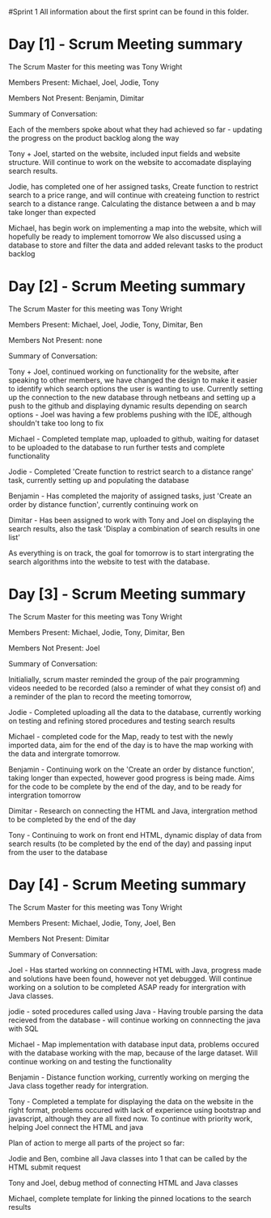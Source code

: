  #Sprint 1 
 All information about the first sprint can be found in this folder.

# Day [1] - Scrum Meeting summary


The Scrum Master for this meeting was Tony Wright


Members Present: Michael, Joel, Jodie, Tony


Members Not Present: Benjamin, Dimitar


Summary of Conversation: 

Each of the members spoke about what they had achieved so far - updating the progress on the product backlog along the way


Tony + Joel, started on the website, included input fields and website structure. Will continue to work on the website to accomadate displaying search results.


Jodie, has completed one of her assigned tasks, Create function to restrict search to a price range, and will continue with createing function to restrict search to a distance range. Calculating the distance between a and b may take longer than expected


Michael, has begin work on implementing a map into the website, which will hopefully be ready to implement tomorrow
We also discussed using a database to store and filter the data and added relevant tasks to the product backlog

# Day [2] - Scrum Meeting summary


The Scrum Master for this meeting was Tony Wright


Members Present: Michael, Joel, Jodie, Tony, Dimitar, Ben


Members Not Present: none


Summary of Conversation: 

Tony + Joel, continued working on functionality for the website, after speaking to other members, we have changed the design to make it easier to identify which search options the user is wanting to use. Currently setting up the connection to the new database through netbeans and setting up a push to the github and displaying dynamic results depending on search options - Joel was having a few problems pushing with the IDE, although shouldn't take too long to fix

Michael - Completed template map, uploaded to github, waiting for dataset to be uploaded to the database to run further tests and complete functionality

Jodie - Completed 'Create function to restrict search to a distance range' task, currently setting up and populating the database

Benjamin - Has completed the majority of assigned tasks, just 'Create an order by distance function', currently continuing work on

Dimitar - Has been assigned to work with Tony and Joel on displaying the search results, also the task 'Display a combination of search results in one list'

As everything is on track, the goal for tomorrow is to start intergrating the search algorithms into the website to test with the database.


# Day [3] - Scrum Meeting summary


The Scrum Master for this meeting was Tony Wright


Members Present: Michael, Jodie, Tony, Dimitar, Ben


Members Not Present: Joel


Summary of Conversation: 

Initialially, scrum master reminded the group of the pair programming videos needed to be recorded (also a reminder of what they consist of) and a reminder of the plan to record the meeting tomorrow,

Jodie - Completed uploading all the data to the database, currently working on testing and refining stored procedures and testing search results

Michael - completed code for the Map, ready to test with the newly imported data, aim for the end of the day is to have the map working with the data and intergrate tomorrow.

Benjamin - Continuing work on the 'Create an order by distance function', taking longer than expected, however good progress is being made. Aims for the code to be complete by the end of the day, and to be ready for intergration tomorrow

Dimitar - Research on connecting the HTML and Java, intergration method to be completed by the end of the day

Tony - Continuing to work on front end HTML, dynamic display of data from search results (to be completed by the end of the day) and passing input from the user to the database


# Day [4] - Scrum Meeting summary


The Scrum Master for this meeting was Tony Wright


Members Present: Michael, Jodie, Tony, Joel, Ben


Members Not Present: Dimitar


Summary of Conversation:

Joel - Has started working on connnecting HTML with Java, progress made and solutions have been found, however not yet debugged. Will continue working on a solution to be completed ASAP ready for intergration with Java classes.

jodie - soted procedures called using Java - Having trouble parsing the data recieved from the database - will continue working on connnecting the java with SQL

Michael - Map implementation with database input data, problems occured with the database working with the map, because of the large dataset. Will continue working on and testing the functionality

Benjamin - Distance function working, currently working on merging the Java class together ready for intergration.

Tony - Completed a template for displaying the data on the website in the right format, problems occured with lack of experience using bootstrap and javascript, although they are all fixed now. To continue with priority work, helping Joel connect the HTML and java

Plan of action to merge all parts of the project so far:

Jodie and Ben, combine all Java classes into 1 that can be called by the HTML submit request

Tony and Joel, debug method of connecting HTML and Java classes

Michael, complete template for linking the pinned locations to the search results

